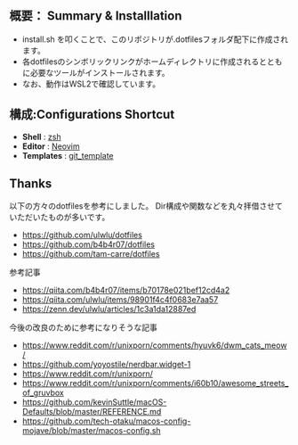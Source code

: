## 概要： Summary & Installlation
- install.sh を叩くことで、このリポジトリが.dotfilesフォルダ配下に作成されます。
- 各dotfilesのシンボリックリンクがホームディレクトリに作成されるとともに必要なツールがインストールされます。
- なお、動作はWSL2で確認しています。

## 構成:Configurations Shortcut
- **Shell** : [zsh](https://github.com/tuyuri6ka/dotfiles/blob/master/dotfiles/.zshrc)
- **Editor** : [Neovim](https://github.com/tuyuri6ka/dotfiles/blob/master/dotfiles/.vimrc)
- **Templates** : [git_template](https://github.com/tuyuri6ka/dotfiles/tree/add_dotfiles/dotfiles/.git_template)

## Thanks
以下の方々のdotfilesを参考にしました。
Dir構成や関数などを丸々拝借させていただいたものが多いです。
- https://github.com/ulwlu/dotfiles
- https://github.com/b4b4r07/dotfiles
- https://github.com/tam-carre/dotfiles

参考記事
- https://qiita.com/b4b4r07/items/b70178e021bef12cd4a2
- https://qiita.com/ulwlu/items/98901f4c4f0683e7aa57
- https://zenn.dev/ulwlu/articles/1c3a1da12887ed

今後の改良のために参考になりそうな記事
- https://www.reddit.com/r/unixporn/comments/hyuvk6/dwm_cats_meow/
- https://github.com/yoyostile/nerdbar.widget-1
- https://www.reddit.com/r/unixporn/
- https://www.reddit.com/r/unixporn/comments/i60b10/awesome_streets_of_gruvbox
- https://github.com/kevinSuttle/macOS-Defaults/blob/master/REFERENCE.md
- https://github.com/tech-otaku/macos-config-mojave/blob/master/macos-config.sh
